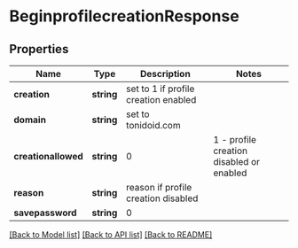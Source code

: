 # BeginprofilecreationResponse

## Properties
Name | Type | Description | Notes
------------ | ------------- | ------------- | -------------
**creation** | **string** | set to 1 if profile creation enabled | 
**domain** | **string** | set to tonidoid.com | 
**creationallowed** | **string** | 0|1 - profile creation disabled or enabled | 
**reason** | **string** | reason if profile creation disabled | 
**savepassword** | **string** | 0 | 

[[Back to Model list]](../README.md#documentation-for-models) [[Back to API list]](../README.md#documentation-for-api-endpoints) [[Back to README]](../README.md)


